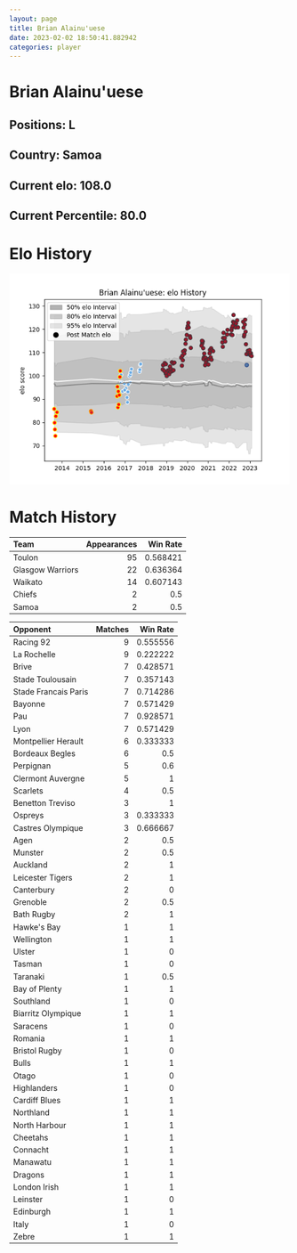 ```yaml
---  
layout: page  
title: Brian Alainu'uese  
date: 2023-02-02 18:50:41.882942  
categories: player  
---
```

# Brian Alainu'uese

## Positions: L

## Country: Samoa

## Current elo: 108.0

## Current Percentile: 80.0

# Elo History


![elo history](history_BrianAlainu'uese.png)
# Match History


| Team             |   Appearances |   Win Rate |
|:-----------------|--------------:|-----------:|
| Toulon           |            95 |   0.568421 |
| Glasgow Warriors |            22 |   0.636364 |
| Waikato          |            14 |   0.607143 |
| Chiefs           |             2 |   0.5      |
| Samoa            |             2 |   0.5      |

| Opponent             |   Matches |   Win Rate |
|:---------------------|----------:|-----------:|
| Racing 92            |         9 |   0.555556 |
| La Rochelle          |         9 |   0.222222 |
| Brive                |         7 |   0.428571 |
| Stade Toulousain     |         7 |   0.357143 |
| Stade Francais Paris |         7 |   0.714286 |
| Bayonne              |         7 |   0.571429 |
| Pau                  |         7 |   0.928571 |
| Lyon                 |         7 |   0.571429 |
| Montpellier Herault  |         6 |   0.333333 |
| Bordeaux Begles      |         6 |   0.5      |
| Perpignan            |         5 |   0.6      |
| Clermont Auvergne    |         5 |   1        |
| Scarlets             |         4 |   0.5      |
| Benetton Treviso     |         3 |   1        |
| Ospreys              |         3 |   0.333333 |
| Castres Olympique    |         3 |   0.666667 |
| Agen                 |         2 |   0.5      |
| Munster              |         2 |   0.5      |
| Auckland             |         2 |   1        |
| Leicester Tigers     |         2 |   1        |
| Canterbury           |         2 |   0        |
| Grenoble             |         2 |   0.5      |
| Bath Rugby           |         2 |   1        |
| Hawke's Bay          |         1 |   1        |
| Wellington           |         1 |   1        |
| Ulster               |         1 |   0        |
| Tasman               |         1 |   0        |
| Taranaki             |         1 |   0.5      |
| Bay of Plenty        |         1 |   1        |
| Southland            |         1 |   0        |
| Biarritz Olympique   |         1 |   1        |
| Saracens             |         1 |   0        |
| Romania              |         1 |   1        |
| Bristol Rugby        |         1 |   0        |
| Bulls                |         1 |   1        |
| Otago                |         1 |   0        |
| Highlanders          |         1 |   0        |
| Cardiff Blues        |         1 |   1        |
| Northland            |         1 |   1        |
| North Harbour        |         1 |   1        |
| Cheetahs             |         1 |   1        |
| Connacht             |         1 |   1        |
| Manawatu             |         1 |   1        |
| Dragons              |         1 |   1        |
| London Irish         |         1 |   1        |
| Leinster             |         1 |   0        |
| Edinburgh            |         1 |   1        |
| Italy                |         1 |   0        |
| Zebre                |         1 |   1        |